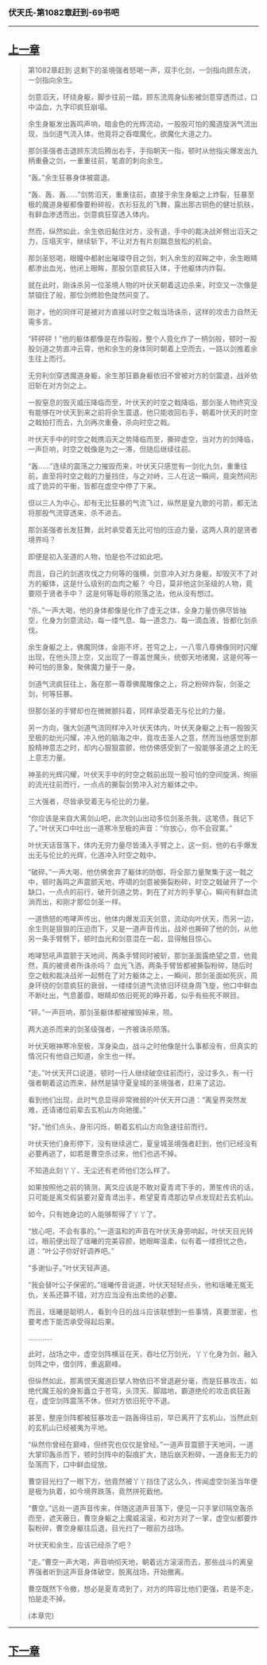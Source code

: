 ### 伏天氏-第1082章赶到-69书吧

--------
[上一章](./116701eefa5670d46d91f060ef601cfe.md)
--------


>
>
>
>第1082章赶到
>这剩下的圣境强者怒喝一声，双手化剑，一剑指向顾东流，一剑指向余生。
>
>剑意滔天，环绕身躯，脚步往前一踏，顾东流周身仙影被剑意穿透而过，口中溢血，九字印疯狂崩塌。
>
>余生身躯发出轰鸣声响，暗金色的光辉流动，一股股可怕的魔道旋涡气流出现，当剑道气流入体，他竟将之吞噬魔化，欲魔化大道之力。
>
>那剑圣强者击退顾东流后腾出右手，手指朝天一指，顿时从他指尖爆发出九柄重叠之剑，一重重往前，笔直的刺向余生。
>
>“轰。”余生狂暴身体被震退。
>
>“轰、轰、轰……”剑势滔天，重重往前，直接于余生身躯之上炸裂，狂暴至极的魔道身躯都像要粉碎般，衣衫狂乱的飞舞，露出那古铜色的健壮肌肤，有鲜血渗透而出，剑意疯狂穿透入体内。
>
>然而，纵然如此，余生依旧黏住对方，没有退，手中的裁决战斧劈出滔天之力，压塌天宇，继续斩下，不让对方有片刻踹息放松的机会。
>
>那剑圣怒喝，眼瞳中都射出璀璨夺目之剑，刺入余生的双眸之中，余生眼睛都渗出血光，他闭上眼眸，那股剑意疯狂入体，于他躯体内炸裂。
>
>就在此时，刚诛杀另一位圣境人物的叶伏天朝着这边杀来，时空又一次像是禁锢住了般，那位剑修脸色陡然间变了。
>
>刚才，他的同伴可是被对方直接以时空之戟当场诛杀，这样的攻击力自然无需多言。
>
>“砰砰砰！”他的躯体都像是在炸裂般，整个人竟化作了一柄剑般，顿时一股股剑道之势直冲云霄，他和余生的身体同时朝着上空而去，一路以剑推着余生往上而行。
>
>无穷利剑穿透魔道身躯，余生那狂霸身躯依旧不曾被对方的剑震退，战斧依旧斩在对方剑之上。
>
>一股窒息的毁灭威压降临而至，叶伏天的时空之戟降临，那剑圣人物终究没有能够在叶伏天到来之前将余生震退，他只能收回右手，朝着叶伏天的时空之戟拍打而去，九剑再次重叠，杀向时空之戟。
>
>叶伏天手中的时空之戟携滔天之势降临而至，撕碎虚空，当对方的剑降临，一声巨响，时空之戟像是为之一滞，但随后继续往前。
>
>“轰……”连续的震荡之力摧毁而来，叶伏天只感觉有一剑化九剑，重重往前，直至将时空之戟的力量挡住，与之对峙，三人在这一瞬间，竟突然间形成了诡异的平衡，皆都在虚空中停了下来。
>
>但以三人为中心，却有无比狂暴的气流飞过，纵然是皇九歌的弓箭，都无法将那股气流穿透来，杀不进去。
>
>那剑圣强者长发狂舞，此时承受着无比可怕的压迫力量，这两人真的是贤者境界吗？
>
>即便是初入圣道的人物，怕是也不过如此吧。
>
>而且，自己的剑道攻伐之力何等的强横，剑意冲入对方身躯，却毁灭不了对方的躯体，这是什么级别的血肉之躯？
>今日，莫非他这剑圣级的人物，竟要陨于贤者手中？
>这是何等耻辱的陨落之法，他从没有想过。
>
>“杀。”一声大喝，他的身体都像是化作了虚无之体，全身力量仿佛尽皆抽空，化身为剑意流动，每一缕气息、每一道念力、每一滴血液，皆都化剑杀伐。
>
>余生身躯之上，佛魔同体，金刚不坏，苍穹之上，一八零八尊佛像同时闪耀出现，在他头顶上空，又出现了一尊盖世魔头，统御天地诸魔，这是何等一种可怕的景象，聚佛魔力量于一身。
>
>剑道气流疯狂往上，轰在那一尊尊佛魔雕像之上，将之粉碎炸裂，剑圣之剑，何等狂暴。
>
>但那剑圣的手臂却也在微微颤抖着，同样承受着无与伦比的力量。
>
>另一方向，强大剑道气流同样冲入叶伏天体内，叶伏天身躯之上有一股毁灭至极的劫光闪耀，冲入他的脑海之中，竟攻击圣人之意，然而当他感觉到那股精神意志之时，却内心狠狠震颤，他仿佛感受到了一股能够圣道之上的无上意志力量。
>
>神圣的光辉闪耀，叶伏天手中的时空之戟前出现一股可怕的空间旋涡，绚丽的流光往前而行，一点点的撕裂剑势冲入对方躯体之中。
>
>三大强者，尽皆承受着无与伦比的力量。
>
>“你应该是来自大离剑山吧，此次剑山出动多位剑圣杀我，这笔债，我记下了。”叶伏天口中吐出一道寒冷至极的声音：“你放心，你不会寂寞。”
>
>叶伏天话音落下，体内无穷力量尽皆涌入手臂之上，这一刻，他的右手爆发出无与伦比的光辉，化道冲入时空之戟中。
>
>“破碎。”一声大喝，他仿佛舍弃了躯体的防御，将全部力量聚集于这一戟之中，顿时轰鸣之声震颤天地，呼啸的剑意被撕裂粉碎，时空之戟破开了一个缺口，一点点的前行，破开剑道之势，刺在了对方的手掌心，瞬间有鲜血流淌而出，和刚才那位剑圣一样。
>
>一道愤怒的咆哮声传出，他体内爆发滔天剑意，流动向叶伏天，而另一边，余生则是狠狠的压迫而下，又是一道声音传出，战斧也撕碎了他的剑，从他另一条手臂劈下，顿时血光和剑意混在一起，显得触目惊心。
>
>咆哮怒吼声震颤于天地间，两条手臂同时被斩，那剑圣面露绝望之意，他竟然，真的被贤者所诛杀吗？
>血光飞洒，两条手臂皆都被撕裂粉碎，随后时空之戟和裁决战斧一起劈在了对方躯体之上，一瞬间，那剑圣面如死灰，周身环绕的剑意疯狂的衰弱，一缕缕剑道气流依旧环绕身周飞旋，他口中鲜血不断吐出，气息萎靡，眼睛却依旧死死的睁开着，似乎有些死不瞑目。
>
>“砰。”一声巨响，那剑圣躯体都被摧毁掉来，陨。
>
>两大追杀而来的剑圣级强者，一齐被诛杀陨落。
>
>叶伏天眼神寒冷至极，浑身染血，战斗之时他像是什么事都没有，但真实的情况只有他自己知道，余生也一样。
>
>“走。”叶伏天开口说道，顿时一行人继续破空往前而行，没过多久，有一行强者朝着这边而来，赫然是镇守夏皇城的圣境强者，赶来了这边。
>
>看到他们出现，此时气息显得非常微弱的叶伏天开口道：“离皇界突然发难，还请诸位前辈去玄机山方向驰援。”
>
>“好。”他们点头，身形闪烁，朝着玄机山方向急速往前而行。
>
>叶伏天他们身形停下，没有继续逃亡，夏皇城圣境强者赶到，他们已经没有必要再逃了，如若是曹空杀过来，他们也逃不掉。
>
>不知道此刻丫丫、无尘还有老师他们怎么样了。
>
>如果按照他之前的猜测，离爻应该是不敢对夏青鸢下手的，萧笙传讯的话，只可能是离爻假装要对夏青鸢出手，希望夏青鸢那边早点发现赶去玄机山。
>
>如今，只有她身边的人能够帮得了丫丫了。
>
>“放心吧，不会有事的。”一道温和的声音在叶伏天身旁响起，叶伏天目光转过，眼前便出现了瑶曦的完美容颜，她眼眸温柔，似有着一缕担忧之色，道：“叶公子你好好调养吧。”
>
>“多谢仙子。”叶伏天轻声道。
>
>“我会替叶公子保密的。”瑶曦传音说道，叶伏天轻轻点头，他和瑶曦无冤无仇，关系还算不错，对方应当没有出卖他的必要。
>
>而且，瑶曦是聪明人，看到今日的战斗应该联想到一些事情，真要泄密，也要考虑下能否承受得起后果。
>
>…………
>
>此时，战场之中，虚空剑阵横亘在天，吞吐亿万剑光，丫丫化身为剑，融入剑阵之中，借剑阵，重返巅峰。
>
>但纵然如此，那离恨天魔道巨擘人物依旧不曾退避分毫，而是狂暴攻击，如绝代魔王般的身影矗立于苍穹，头顶天、脚踏地，霸道绝伦的攻击疯狂轰在，虚空剑阵震荡不休，但对方依旧死守不退。
>
>甚至，整座剑阵都被狂暴攻击一路轰得往前，早已离开了玄机山，当然此刻的玄机山已经被夷为平地。
>
>“纵然你曾经在巅峰，但终究也仅仅是曾经。”一道声音震颤于天地间，一道大掌印轰杀而下，顿时剑阵中的裂痕扩大，随后崩灭粉碎，一道身影无力的坠落而下，口中鲜血绽放。
>
>曹空目光扫了一眼下方，他竟然被丫丫挡住了这么久，传闻虚空剑圣当年便是极为执着，如今境界跌落，竟然拼死截他。
>
>“曹空。”远处一道声音传来，伴随这道声音落下，便见一只手掌印隔空轰杀而至，遮天蔽日，曹空身躯之上魔威滚滚，和对方对了一掌，虚空似都要炸裂粉碎，曹空身躯往后退，目光扫了一眼前方战场。
>
>叶伏天和余生，应该已经杀了吧？
>
>“走。”曹空一声大喝，声音响彻天地，朝着远方滚滚而去，那些战斗的离皇界强者听到这声音身体破空，脱离战场，开始撤离。
>
>曹空既然下令撤，想必是夏青鸢到了，对方的阵容比他们更强，若是不走，怕是走不掉。
>
>(本章完)
>
>

--------
[下一章](./3fa49ba53cf869897c17f2e6f9ce22b1.md)
--------

